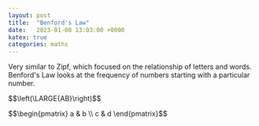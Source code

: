 ```yaml
---
layout: post
title:  "Benford's Law"
date:   2023-01-08 13:03:00 +0000
katex: true
categories: maths
---
```


Very similar to Zipf, which focused on the relationship of letters and words. Benford's Law looks at the frequency of numbers starting with a particular number.

<p>
$$\left(\LARGE{AB}\right)$$
</p>


<p>
$$\begin{pmatrix}
   a & b \\
   c & d
\end{pmatrix}$$
</p>

